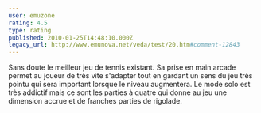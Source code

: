 ```yaml
---
user: emuzone
rating: 4.5
type: rating
published: 2010-01-25T14:48:10.000Z
legacy_url: http://www.emunova.net/veda/test/20.htm#comment-12843
---
```

Sans doute le meilleur jeu de tennis existant. Sa prise en main arcade permet au joueur de très vite s'adapter tout en gardant un sens du jeu très pointu qui sera important lorsque le niveau augmentera. Le mode solo est très addictif mais ce sont les parties à quatre qui donne au jeu une dimension accrue et de franches parties de rigolade.